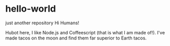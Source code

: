 # hello-world
just another repository
Hi Humans!

Hubot here, I like Node.js and Coffeescript (that is what I am made of!).
I've made tacos on the moon and find them far superior to Earth tacos.
